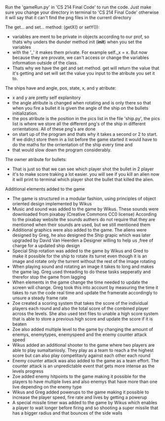 Run the 'gameRun.py' in 'CS 214 Final Code' to run the code. Just make sure you change your directory in terminal to 'CS 214 Final Code' otherwise it will say that it can't
find the png files in the current directory

      
The get... and set... method: (getX() or setY()):
- variables are ment to be private in objects according to our prof, so thats why unders the dunder method init (__init__) when you set the variables
- with the '_' it makes them private. For example self._x = x. But now because they are provate, we can't access or change the variables information outside of the class. 
- Thats why we have the get and set method. get will return the value that it's getting and set will set the value you input to the atribute you set it to.

The ships have and angle, pos, state, x, and y atribute:
- x and y are pretty self explanitory
- the angle atribute is changed when rotating and is only there so that when you fire a bullet it is given the angle of the ship on the bullets initialization.
- the pos atribute is the position in the pics list in the file 'ship.py', the pics list is where we store all the different png's of the ship in different orrientations. All of these png's are done
- on start up of the program and thats why it takes a second or 2 to start. If we didn;t store them in a list before the game started it would have to do the maths for the orrientation of the ship every time and
- that would slow down the program considerably.

The owner atribute for bullets:
- That is just so that we can see which player shot the bullet in 2 player
- it's to make score traking a lot easier. you will see if you kill an alien now it will print to terminal which player shot the bullet that killed the alien.

Additional elements added to the game
- The game is structured in a modular fashion, using principles of object oriented design implemented by Wikus
- Music and sound was added to the game by Wikus. These sounds were downloaded from pixabay (Creative Commons CC0 license) According to the pixabay website the sounds authers do not require that they are mentioned when their sounds are used,  but we still mentioned them
- Additional graphics were also added to the game. The aliens were designed by Greg, he also designed the Ship grapic which was later upgraded by David Van Heerden a Designer willing to help us ,free of charge for a updated ship design
- Special Ship rotation was added to the game by Wikus and Gred to make it possible for the ship to rotate its turret even though it is an image and rotate only the turrent without the rest of the image rotating
- When playing sound and rotating an image it takes to long and makes the game lag. Greg used threading to do these tasks sepperatly and therefor stop the game from lagging
- When elements in the game change the time needed to update the screen will change. Greg took this into account by measuring the time it takes to run the code real time and update the framerate accordingly to unsure a steady frame rate
- Zoe created a scoring system that takes the score of the individual players each round and also the total score of the combined player across the levels. She also used text files to unable a high score system that is able to store a previous high score and update the score if it is beaten
- Zoe also added multiple level to the game by changing the amount of enemys, enemytypes, enemyspeed and the enemy counter attack speed
- Wikus added an additional shooter to the game where two players are able to play sumaltaniosly. They play as a team to reach a the highest score but can also play competitavly against each other each round
- Enemy counter attack was also added to the game as a team effort. The counter attack is an unpredictable event that gets more intense as the levels progress
- Zoe added enemy hitpoints to the game making it possible for the  players to have multiple lives and also enemys that have more than one live depending on the enemy type
- Wikus and Greg added powerups to the game making it possible to increase the player speed, fire rate and lives by getting a powerup
- A special missile timer was added to the game by Wikus which enables a player to wait longer before firing and so shooting a super missile that has a bigger radius and that bounces of the side walls



